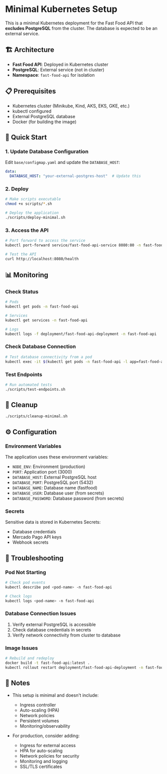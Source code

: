 # Minimal Kubernetes Setup

This is a minimal Kubernetes deployment for the Fast Food API that **excludes PostgreSQL** from the cluster. The database is expected to be an external service.

## 🏗️ Architecture

- **Fast Food API**: Deployed in Kubernetes cluster
- **PostgreSQL**: External service (not in cluster)
- **Namespace**: `fast-food-api` for isolation

## 📋 Prerequisites

- Kubernetes cluster (Minikube, Kind, AKS, EKS, GKE, etc.)
- kubectl configured
- External PostgreSQL database
- Docker (for building the image)

## 🚀 Quick Start

### 1. Update Database Configuration

Edit `base/configmap.yaml` and update the `DATABASE_HOST`:

```yaml
data:
  DATABASE_HOST: "your-external-postgres-host"  # Update this
```

### 2. Deploy

```bash
# Make scripts executable
chmod +x scripts/*.sh

# Deploy the application
./scripts/deploy-minimal.sh
```

### 3. Access the API

```bash
# Port forward to access the service
kubectl port-forward service/fast-food-api-service 8080:80 -n fast-food-api

# Test the API
curl http://localhost:8080/health
```

## 📊 Monitoring

### Check Status

```bash
# Pods
kubectl get pods -n fast-food-api

# Services
kubectl get services -n fast-food-api

# Logs
kubectl logs -f deployment/fast-food-api-deployment -n fast-food-api
```

### Check Database Connection

```bash
# Test database connectivity from a pod
kubectl exec -it $(kubectl get pods -n fast-food-api -l app=fast-food-api -o jsonpath='{.items[0].metadata.name}') -n fast-food-api -- nc -zv your-external-postgres-host 5432
```

### Test Endpoints

```bash
# Run automated tests
./scripts/test-endpoints.sh
```

## 🧹 Cleanup

```bash
./scripts/cleanup-minimal.sh
```

## ⚙️ Configuration

### Environment Variables

The application uses these environment variables:

- `NODE_ENV`: Environment (production)
- `PORT`: Application port (3000)
- `DATABASE_HOST`: External PostgreSQL host
- `DATABASE_PORT`: PostgreSQL port (5432)
- `DATABASE_NAME`: Database name (fastfood)
- `DATABASE_USER`: Database user (from secrets)
- `DATABASE_PASSWORD`: Database password (from secrets)

### Secrets

Sensitive data is stored in Kubernetes Secrets:

- Database credentials
- Mercado Pago API keys
- Webhook secrets

## 🔧 Troubleshooting

### Pod Not Starting

```bash
# Check pod events
kubectl describe pod <pod-name> -n fast-food-api

# Check logs
kubectl logs <pod-name> -n fast-food-api
```

### Database Connection Issues

1. Verify external PostgreSQL is accessible
2. Check database credentials in secrets
3. Verify network connectivity from cluster to database

### Image Issues

```bash
# Rebuild and redeploy
docker build -t fast-food-api:latest .
kubectl rollout restart deployment/fast-food-api-deployment -n fast-food-api
```

## 📝 Notes

- This setup is minimal and doesn't include:
  - Ingress controller
  - Auto-scaling (HPA)
  - Network policies
  - Persistent volumes
  - Monitoring/observability

- For production, consider adding:
  - Ingress for external access
  - HPA for auto-scaling
  - Network policies for security
  - Monitoring and logging
  - SSL/TLS certificates